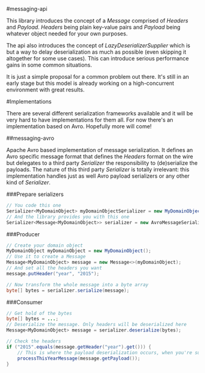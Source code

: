 #messaging-api

This library introduces the concept of a *Message* comprised of *Headers* and *Payload*. *Headers* being plain 
key-value pairs and *Payload* being whatever object needed for your own purposes. 

The api also introduces the concept of *LazyDeserializerSupplier* which is but a way to delay deserialization as much as 
possible (even skipping it altogether for some use cases). This can introduce serious performance gains in some common 
situations. 

It is just a simple proposal for a common problem out there. It's still in an early stage but this model is already 
working on a high-concurrent environment with great results.


#Implementations

There are several different serialization frameworks available and it will be very hard to have implementations for them
all. For now there's an implementation based on Avro. Hopefully more will come!

##messaging-avro

Apache Avro based implementation of message serialization. It defines an Avro specific message format that defines the 
*Headers* format on the wire but delegates to a third party *Serializer* the responsibility to (de)serialize the payloads. 
The nature of this third party *Serializer* is totally irrelevant: this implementation handles just as well Avro payload 
serializers or any other kind of *Serializer*.

###Prepare serializers
```java
// You code this one
Serializer<MyDomainObject> myDomainObjectSerializer = new MyDomainObjectSerializer();
// And the library provides you with this one
Serializer<Message<MyDomainObject>> serializer = new AvroMessageSerializer<>(myDomainObjectSerializer);
```

###Producer
```java
// Create your domain object
MyDomainObject myDomainObject = new MyDomainObject();
// Use it to create a Message
Message<MyDomainObject> message = new Message<>(myDomainObject);
// And set all the headers you want
message.putHeader("year", "2015");

// Now transform the whole message into a byte array
byte[] bytes = serializer.serialize(message);
```

###Consumer
```java
// Get hold of the bytes
byte[] bytes = ...;
// Deserialize the message. Only headers will be deserialized here
Message<MyDomainObject> message = serializer.deserialize(bytes);

// Check the headers
if ("2015".equals(message.getHeader("year").get())) {
    // This is where the payload deserialization occurs, when you're sure you'll need it!
    processThisYearMessage(message.getPayload());
}
```